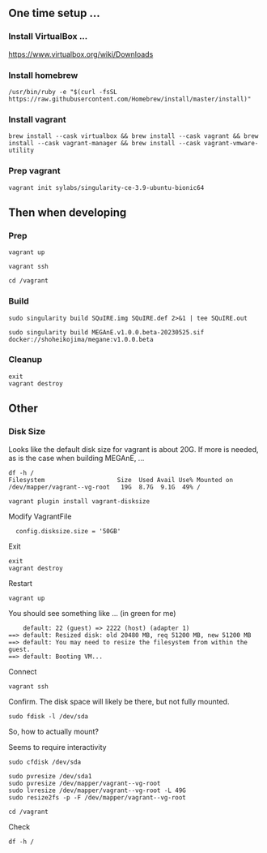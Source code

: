 

##	One time setup ...

###	Install VirtualBox ...

https://www.virtualbox.org/wiki/Downloads


###	Install homebrew

```
/usr/bin/ruby -e "$(curl -fsSL https://raw.githubusercontent.com/Homebrew/install/master/install)"
```


###	Install vagrant

```
brew install --cask virtualbox && brew install --cask vagrant && brew install --cask vagrant-manager && brew install --cask vagrant-vmware-utility
```

###	Prep vagrant 

```
vagrant init sylabs/singularity-ce-3.9-ubuntu-bionic64 
```




##	Then when developing


###	Prep

```
vagrant up

vagrant ssh

cd /vagrant
```



###	Build

```
sudo singularity build SQuIRE.img SQuIRE.def 2>&1 | tee SQuIRE.out
```



```
sudo singularity build MEGAnE.v1.0.0.beta-20230525.sif docker://shoheikojima/megane:v1.0.0.beta
```



###	Cleanup

```
exit
vagrant destroy
```





##	Other


###	Disk Size

Looks like the default disk size for vagrant is about 20G.
If more is needed, as is the case when building MEGAnE, ...

```
df -h /
Filesystem                    Size  Used Avail Use% Mounted on
/dev/mapper/vagrant--vg-root   19G  8.7G  9.1G  49% /

vagrant plugin install vagrant-disksize
```


Modify VagrantFile

```
  config.disksize.size = '50GB'
```


Exit
```
exit
vagrant destroy
```

Restart
```
vagrant up
```


You should see something like ... (in green for me)
```
    default: 22 (guest) => 2222 (host) (adapter 1)
==> default: Resized disk: old 20480 MB, req 51200 MB, new 51200 MB
==> default: You may need to resize the filesystem from within the guest.
==> default: Booting VM...
```

Connect
```
vagrant ssh
```


Confirm. The disk space will likely be there, but not fully mounted.
```
sudo fdisk -l /dev/sda
```


So, how to actually mount?


Seems to require interactivity
```
sudo cfdisk /dev/sda
```


```
sudo pvresize /dev/sda1
sudo pvresize /dev/mapper/vagrant--vg-root
sudo lvresize /dev/mapper/vagrant--vg-root -L 49G
sudo resize2fs -p -F /dev/mapper/vagrant--vg-root
```


```
cd /vagrant
```

Check

```
df -h /
```




